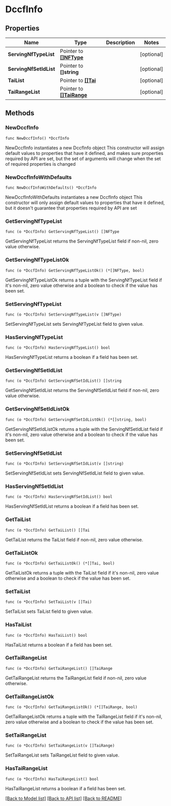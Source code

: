 # DccfInfo

## Properties

Name | Type | Description | Notes
------------ | ------------- | ------------- | -------------
**ServingNfTypeList** | Pointer to [**[]NFType**](NFType.md) |  | [optional] 
**ServingNfSetIdList** | Pointer to **[]string** |  | [optional] 
**TaiList** | Pointer to [**[]Tai**](Tai.md) |  | [optional] 
**TaiRangeList** | Pointer to [**[]TaiRange**](TaiRange.md) |  | [optional] 

## Methods

### NewDccfInfo

`func NewDccfInfo() *DccfInfo`

NewDccfInfo instantiates a new DccfInfo object
This constructor will assign default values to properties that have it defined,
and makes sure properties required by API are set, but the set of arguments
will change when the set of required properties is changed

### NewDccfInfoWithDefaults

`func NewDccfInfoWithDefaults() *DccfInfo`

NewDccfInfoWithDefaults instantiates a new DccfInfo object
This constructor will only assign default values to properties that have it defined,
but it doesn't guarantee that properties required by API are set

### GetServingNfTypeList

`func (o *DccfInfo) GetServingNfTypeList() []NFType`

GetServingNfTypeList returns the ServingNfTypeList field if non-nil, zero value otherwise.

### GetServingNfTypeListOk

`func (o *DccfInfo) GetServingNfTypeListOk() (*[]NFType, bool)`

GetServingNfTypeListOk returns a tuple with the ServingNfTypeList field if it's non-nil, zero value otherwise
and a boolean to check if the value has been set.

### SetServingNfTypeList

`func (o *DccfInfo) SetServingNfTypeList(v []NFType)`

SetServingNfTypeList sets ServingNfTypeList field to given value.

### HasServingNfTypeList

`func (o *DccfInfo) HasServingNfTypeList() bool`

HasServingNfTypeList returns a boolean if a field has been set.

### GetServingNfSetIdList

`func (o *DccfInfo) GetServingNfSetIdList() []string`

GetServingNfSetIdList returns the ServingNfSetIdList field if non-nil, zero value otherwise.

### GetServingNfSetIdListOk

`func (o *DccfInfo) GetServingNfSetIdListOk() (*[]string, bool)`

GetServingNfSetIdListOk returns a tuple with the ServingNfSetIdList field if it's non-nil, zero value otherwise
and a boolean to check if the value has been set.

### SetServingNfSetIdList

`func (o *DccfInfo) SetServingNfSetIdList(v []string)`

SetServingNfSetIdList sets ServingNfSetIdList field to given value.

### HasServingNfSetIdList

`func (o *DccfInfo) HasServingNfSetIdList() bool`

HasServingNfSetIdList returns a boolean if a field has been set.

### GetTaiList

`func (o *DccfInfo) GetTaiList() []Tai`

GetTaiList returns the TaiList field if non-nil, zero value otherwise.

### GetTaiListOk

`func (o *DccfInfo) GetTaiListOk() (*[]Tai, bool)`

GetTaiListOk returns a tuple with the TaiList field if it's non-nil, zero value otherwise
and a boolean to check if the value has been set.

### SetTaiList

`func (o *DccfInfo) SetTaiList(v []Tai)`

SetTaiList sets TaiList field to given value.

### HasTaiList

`func (o *DccfInfo) HasTaiList() bool`

HasTaiList returns a boolean if a field has been set.

### GetTaiRangeList

`func (o *DccfInfo) GetTaiRangeList() []TaiRange`

GetTaiRangeList returns the TaiRangeList field if non-nil, zero value otherwise.

### GetTaiRangeListOk

`func (o *DccfInfo) GetTaiRangeListOk() (*[]TaiRange, bool)`

GetTaiRangeListOk returns a tuple with the TaiRangeList field if it's non-nil, zero value otherwise
and a boolean to check if the value has been set.

### SetTaiRangeList

`func (o *DccfInfo) SetTaiRangeList(v []TaiRange)`

SetTaiRangeList sets TaiRangeList field to given value.

### HasTaiRangeList

`func (o *DccfInfo) HasTaiRangeList() bool`

HasTaiRangeList returns a boolean if a field has been set.


[[Back to Model list]](../README.md#documentation-for-models) [[Back to API list]](../README.md#documentation-for-api-endpoints) [[Back to README]](../README.md)


